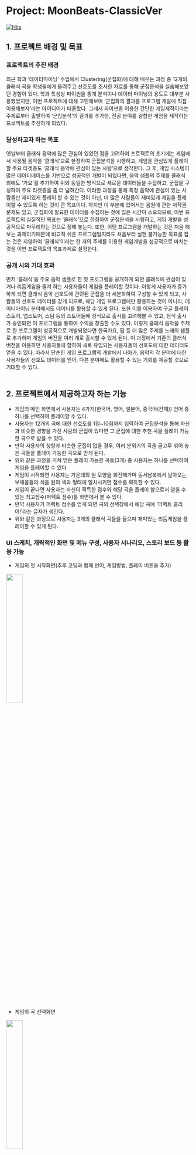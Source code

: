 # Project: MoonBeats-ClassicVer
[![Hits](https://hits.seeyoufarm.com/api/count/incr/badge.svg?url=https%3A%2F%2Fgithub.com%2FYjisuY%2FMoonBeats-ClassicVer.git&count_bg=%23FFE2E2&title_bg=%238785A2&icon=&icon_color=%23FFC7C7&title=hits&edge_flat=false)](https://hits.seeyoufarm.com)


## 1.	프로젝트 배경 및 목표
### 프로젝트의 추진 배경
최근 학과 ‘데이터마이닝’ 수업에서 Clustering(군집화)에 대해 배우는 과정 중 12개의 클래식 곡을 학생들에게 들려주고 선호도를 조사한 자료를 통해 군집분석을 실습해보았던 경험이 있다. 학과 특성상 파이썬을 통계 분석이나 데이터 마이닝의 용도로 대부분 사용했었지만, 이번 프로젝트에 대해 고민해보며 ‘군집화의 결과를 프로그램 개발에 직접 이용해보자’라는 아이디어가 떠올랐다. 그래서 파이썬을 이용한 간단한 게임제작이라는 주제로부터 출발하여 ‘군집분석’의 결과를 추가한, 전공 분야를 결합한 게임을 제작하는 프로젝트를 추진하게 되었다.

### 달성하고자 하는 목표
옛날부터 클래식 음악에 많은 관심이 있었던 점을 고려하여 프로젝트의 초기에는 게임에서 사용될 음악을 ‘클래식’으로 한정하여 군집분석을 시행하고, 게임을 관심있게 플레이할 주요 타겟층도 ‘클래식 음악에 관심이 있는 사람’으로 생각한다. 그 후, 게임 시스템이 많은 데이터베이스를 기반으로 성공적인 개발이 되었다면, 음악 샘플의 주제를 클래식 외에도 ‘가요’를 추가하여 위와 동일한 방식으로 새로운 데이터들을 수집하고, 군집을 구성하여 주요 타켓층을 좀 더 넓혀간다. 이러한 과정을 통해 특정 음악에 관심이 있는 사람들만 재미있게 플레이 할 수 있는 것이 아닌, 더 많은 사람들이 재미있게 게임을 플레이할 수 있도록 하는 것이 큰 목표이다. 하지만 이 부분에 있어서는 음원에 관한 저작권 문제도 있고, 군집화에 필요한 데이터를 수집하는 것에 많은 시간이 소요되므로, 이번 프로젝트의 실질적인 목표는 ‘클래식’으로 한정하여 군집분석을 시행하고, 게임 개발을 성공적으로 마무리하는 것으로 정해 놓는다. 또한, 어떤 프로그램을 개발하는 것은 처음 해보는 과제이기때문에 비교적 쉬운 프로그램일지라도 처음부터 실현 불가능한 목표를 잡는 것은 지양하여 ‘클래식’이라는 한 개의 주제를 이용한 게임개발을 성공적으로 마치는 것을 이번 프로젝트의 목표과제로 설정한다.

### 공개 시의 기대 효과
먼저 ‘클래식’을 주요 음악 샘플로 한 첫 프로그램을 공개하게 되면 클래식에 관심이 있거나 리듬게임을 즐겨 하는 사용자들이 게임을 플레이할 것이다. 이렇게 사용자가 증가하게 되면 클래식 음악 선호도에 관련된 군집을 더 세분화하여 구성할 수 있게 되고, 사람들의 선호도 데이터를 갖게 되므로, 해당 게임 프로그램에만 활용하는 것이 아니라, 데이터마이닝 분야에서도 데이터를 활용할 수 있게 된다. 또한 이를 이용하여 구글 플레이스토어, 앱스토어, 스팀 등의 스토어들에 정식으로 출시를 고려해볼 수 있고, 정식 출시가 승인되면 이 프로그램을 통하여 수익을 창출할 수도 있다. 이렇게 클래식 음악을 주제로 한 프로그램이 성공적으로 개발되었다면 한국가요, 팝 등 더 많은 주제를 노래의 샘플로 추가하며 게임의 버전을 여러 개로 출시할 수 있게 된다. 이 과정에서 기존의 클래식 버전을 이용하던 사용자들에 합하여 새로 유입되는 사용자들의 선호도에 대한 데이터도 얻을 수 있다. 따라서 단순한 게임 프로그램의 개발에서 나아가, 음악의 각 분야에 대한 사용자들의 선호도 데이터를 얻어, 다른 분야에도 활용할 수 있는 기회를 제공할 것으로 기대할 수 있다.
<br/>
<br/>

## 2. 프로젝트에서 제공하고자 하는 기능
- 게임의 메인 화면에서 사용자는 4가지(한국어, 영어, 일본어, 중국어(간체)) 언어 중 하나를 선택하여 플레이할 수 있다.
-	사용자는 12개의 곡에 대한 선호도를 1점~10점까지 입력하여 군집분석을 통해 자신과 비슷한 경향을 가진 사람의 군집이 있다면 그 군집에 대한 추천 곡을 플레이 가능한 곡으로 받을 수 있다.
- 만약 사용자의 성향과 비슷한 군집이 없을 경우, 여러 분위기의 곡을 골고루 섞어 놓은 곡들을 플레이 가능한 곡으로 받게 된다.
- 위와 같은 과정을 거쳐 받은 플레이 가능한 곡들(3개) 중 사용자는 하나를 선택하여 게임을 플레이할 수 있다.
- 게임이 시작되면 사용자는 가운데의 원 모양을 회전해가며 동서남북에서 날아오는 부채꼴들의 색을 원의 색과 형태에 일치시키면 점수를 획득할 수 있다.
- 게임이 끝나면 사용자는 자신이 획득한 점수와 해당 곡을 플레이 함으로서 얻을 수 있는 최고점수(퍼펙트 점수)를 화면에서 볼 수 있다.
- 만약 사용자가 퍼펙트 점수를 얻게 되면 곡의 선택창에서 해당 곡에 ‘퍼펙트 클리어!’라는 글자가 생긴다.
- 위와 같은 과정으로 사용자는 3개의 클래식 곡들을 들으며 재미있는 리듬게임을 플레이할 수 있게 된다.

### UI 스케치, 개략적인 화면 및 메뉴 구성, 사용자 시나리오, 스토리 보드 등 활용 가능
-	게임의 첫 시작화면(추후 코딩과 함께 언어, 게임방법, 플레이 버튼을 추가)
<img src="https://user-images.githubusercontent.com/130039117/234804134-d9a2b7bf-48d1-4aa4-bb72-e80ea7909e4b.png" width="30%" height="30%">

-	게임의 곡 선택화면

<img src="https://user-images.githubusercontent.com/130039117/234804206-81a7a32d-eb12-4684-94da-661a1529401c.png" width="30%" height="30%">

-	게임의 진행 화면

<img src="https://user-images.githubusercontent.com/130039117/234804265-4f21177e-764f-4754-9599-c9de71cde637.png" width="30%" height="30%">

-	게임이 끝난 후 결과 화면 

<img src="https://user-images.githubusercontent.com/130039117/234804311-c62d596e-930b-4e9a-a5dd-e744ed8f2c16.png" width="30%" height="30%">



## 3. 목표 달성 여부 판단 기준
-	목표 달성 여부는 아래와 같은 10가지의 기준으로 목표 달성 여부를 판단한다.

<img src="https://user-images.githubusercontent.com/130039117/234806343-dcd930c5-0ec3-4b41-a1b0-8a87a6d42107.png" width="30%" height="30%">


## 4. 추진계획
### 작업일정
- 1주차: 클래식 음원 파일 수집(직접 곡을 연주하여 녹음), 기존 데이터로 군집분석 실행
- 2주차: 사용자에게 선호도를 직접 입력 받아 군집분석을 실행하고 이를 바탕으로 사용자 맞춤 노래 샘플을 구성하는 코드작성
- 3주차: 사용자가 선택한 음악을 재생하여 게임이 실행되고 리듬에 맞추어 사용자가 게임을 진행할 수 있는 게임의 주요 코드작성
- 4주차: 2~3주차에 코딩했던 내용을 바탕으로 게임 시작부터 종료까지 전반적인 과정의 코드를 작성하고 수정
-5주차: 최종 게임 구성 및 검토 후 주변 지인들을 통해 게임 테스트 후 피드백 진행


### 소요 장비 또는 자원 조달 계획
이번 프로젝트는 오로지 클래식 버전이고, 클래식 음악도 저작권이 존재함을 인지하여, 많은 클래식 곡을 직접 연주할 수 있는 개발자 본인의 능력으로 저작권에서 발생하는 비용을 없앴다.
이 프로그램 자체는 슈퍼컴퓨터가 필요할 정도로 빅데이터를 다루지 않기 때문에 개발자 본인의 노트북으로도 충분히 구현할 수 있는 수준이다. 따라서 소요 장비는 노트북정도가 필요할 것이고 자원 조달 같은 경우에도 외부의 영향을 최소화하는 방법으로 본인이 직접 곡을 녹음하여 음원을 제작하므로 저작권은 개발자 본인에게 존재하게 된다.
만약 클래식 버전의 게임 출시가 성공적으로 이루어져서 가요 버전까지 제작을 계획하게 된다면 아래의 사진과 같은 법률에 따라 곡의 개수에 따른 저작권 비용을 지불해야 할 것이다. 

<img src="https://user-images.githubusercontent.com/130039117/234809401-ac5ee8f4-cb4d-4c4d-a195-4b0f80ccbc1d.png" width="30%" height="30%">


### 사용하고자 하는 오픈소스SW
- python


## 5. 위험 평가 및 대책
### 예상되는 위험 요인 및 대책
-	클래식 음악을 사용할 경우 저작권 문제: 이 문제는 클래식 음악에는 작곡가가 사망한지 오랜 시간이 지났기 때문에 저작권이 없을 것이라는 본인의 생각과 다름을 인지하여, 개발자 본인의 능력으로 직접 클래식 음악을 연주, 녹음하여 사용하면 해결가능하다.

-	가요음악을 사용할 경우 저작권 문제: 이 경우 참고문헌의 법률 내용처럼 타당한 저작권 비용을 지불하여 사용가능하다.

-	프로그램 구현의 초기에는 샘플이 부족하여 군집화가 적절히 이루어지지 않을 가능성이 있다. 이 문제는 향후 교내 설문조사 또는 온라인 설문조사를 통하여 많은 데이터베이스를 구축함으로써 어느정도 해결 가능한 문제이다.


## 6. 주요 용어 설명
-	Clustering(군집화): 주어진 데이터 집합을 유사한 데이터들의 그룹으로 나누는 것을 군집화(clustering)라 하고 이렇게 나누어진 유사한 데이터의 그룹을 군집(cluster)이라 한다. 군집화는 예측 문제와 달리 특정한 독립변수와 종속변수의 구분도 없고 학습을 위한 목표값도 필요로 하지 않는 비지도학습의 일종이다.

- 게임 과정의 용어들은 앞서 설명한 게임 진행 과정에서 잘 나타나있다.


## 7. 참고 문헌
• https://www.inflearn.com/pages/weekly-inflearn-27 (UI 디자인 어플)
• https://treeof.tistory.com/174 (클래식의 저작권에 관해)
•	https://www.mangoboard.net (사용자 UI – 망고보드를 이용하여 직접 디자인)
•	http://www.koscap.or.kr/community/dataroom_view/?f_seq=393 (가요 음악 저작권 사용료에 관한 법률)
•	https://datascienceschool.net/03%20machine%20learning/16.01%20%EA%B5%B0%EC%A7%91%ED%99%94.html (군집화 설명)
